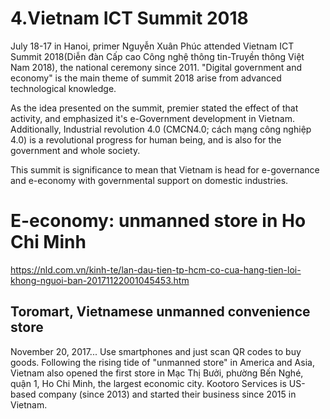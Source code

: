 # 4.Vietnam ICT Summit 2018

July 18-17 in Hanoi, primer Nguyễn Xuân Phúc attended Vietnam ICT Summit 2018(Diễn đàn Cấp cao Công nghệ thông tin-Truyền thông Việt Nam 2018), the national ceremony since 2011. "Digital government and economy" is the main theme of summit 2018 arise from advanced technological knowledge.

As the idea presented on the summit,  premier stated the effect of that activity, and emphasized it's e-Government development in Vietnam. Additionally, Industrial revolution 4.0 (CMCN4.0; cách mạng công nghiệp 4.0) is a revolutional progress for human being, and is also for the government and whole society.

This summit is significance to mean that Vietnam is head for e-governance and e-economy with governmental support on domestic industries.

# E-economy: unmanned store in Ho Chi Minh

https://nld.com.vn/kinh-te/lan-dau-tien-tp-hcm-co-cua-hang-tien-loi-khong-nguoi-ban-20171122001045453.htm

## Toromart, Vietnamese unmanned convenience store

November 20, 2017... Use smartphones and just scan QR codes to buy goods. Following the rising tide of "unmanned store" in America and Asia, Vietnam also opened the first store in Mạc Thị Bưởi, phường Bến Nghé, quận 1, Ho Chi Minh, the largest economic city. Kootoro Services is US-based company (since 2013) and started their business since 2015 in Vietnam. 
